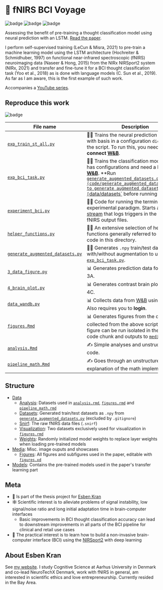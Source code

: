 # 🧠 fNIRS BCI Voyage
![badge](https://img.shields.io/badge/thesis-work-informational) 
![badge](https://img.shields.io/badge/yes-reproducibility-brightgreen)
![badge](https://img.shields.io/badge/ready-status-yellow)

Assessing the benefit of pre-training a thought classification model using neural prediction with an LSTM. [Read the paper](Lights%20in%20the%20Brain.pdf).

I perform self-supervised training (LeCun & Misra, 2021) to pre-train a machine learning model using the LSTM architecture (Hochreiter & Schmidhuber, 1997) on functional near-infrared spectroscopic (fNIRS) neuroimaging data (Naseer & Hong, 2015) from the NIRx NIRSport2 system (NIRx, 2021) and transfer and fine-tune it for a BCI thought classification task (Yoo et al., 2018) as is done with language models (C. Sun et al., 2019). As far as I am aware, this is the first example of such work.

Accompanies a [YouTube series](https://www.youtube.com/channel/UCvgUdk8C-PGobbY6o6eoKkA).
## Reproduce this work
![badge](https://img.shields.io/badge/7\/10-ease%20of%20use-informational)

| File name                                         | Description                                                                                                                                                       |
|---------------------------------------------------|-------------------------------------------------------------------------------------------------------------------------------------------------------------------|
| [`exp_train_st_all.py`](code/exp_train_st_all.py) | 👩‍🔬 Trains the neural prediction models with basis in a configuration `dictionary` in the script. To run this, you need to **connect [W&B](https://wandb.ai)**. |
| [`exp_bci_task.py`](code/exp_bci_task.py)                               | 👩‍🔬 Trains the classification models. Also has configurations and need a **login to [W&B](https://wandb.ai)**. **Run [`generate_augmented_datasets.py](code/generate_augmented_datasets.py)** to generate augmented datasets in [`data/datasets`](data/datasets) before running this.          |
| [`experiment_bci.py`](code/experiment_bci.py)                           | 👩‍🔬 Code for running the terminal experimental paradigm. Starts an [LSL stream](https://labstreaminglayer.readthedocs.io/info/intro.html) that logs triggers in the [`.snirf`](data/snirf) fNIRS output files.          |
| [`helper_functions.py`](code/helper_functions.py)                       | 👩‍💻 An extensive selection of helper functions generally referred to by `.py` code in this directory.          |
| [`generate_augmented_datasets.py`](code/generate_augmented_datasets.py) | 👩‍💻 Generates `.npy` train/test datasets with/without augmentation to use for [`exp_bci_task.py`](code/exp_bci_task.py).           |
| [`3_data_figure.py`](code/3_data_figure.py)                             | 📊 Generates prediction data for figure 3A.           |
| [`4_brain_plot.py`](code/4_brain_plot.py)                               | 📊 Generates contrast brain plot in figure 4C.           |
| [`data_wandb.py`](code/data_wandb.py)                                   | 📊 Collects data from [W&B](https://wandb.ai) using their [api](https://docs.wandb.ai/guides/track/public-api-guide). Also requires you to **login**.           |
| [`figures.Rmd`](code/figures.Rmd)                                       | 📊 Generates figures from the data collected from the above scripts. Each figure can be run isolated in their own code chunk and outputs to [`media/figures`](media/figures).           |
| [`analysis.Rmd`](code/analysis.Rmd)                                     | ✍ Simple analyses and unstructured code.           |
| [`pipeline_math.Rmd`](code/pipeline_math.Rmd)                           | ✍ Goes through an unstructured explanation of the math implemented in R.           |

## Structure
- [Data](/data)
  - [Analysis](/data/analysis): Datasets used in [`analysis.rmd`](code/analysis.Rmd), [`figures.rmd`](code/figures.Rmd) and [`pipeline_math.rmd`](code/pipeline_math.Rmd)
  - [Datasets](/data/datasets): Generated train/test datasets as `.npy` from [`generate_augmented_datasets.py`](code/generate_augmented_datasets.py) (excluded by `.gitignore`)
  - [Snirf](/data/snirf): The raw fNIRS data files (`.snirf`)
  - [Visualization](data/visualization): Two datasets exclusively used for visualization in [`figures.rmd`](code/figures.Rmd)
  - [Weights](data/weights): Randomly initialized model weights to replace layer weights when loading pre-trained models
- [Media](media): Misc. image ouputs and showcases
  - [Figures](media/figures/): All figures and subfigures used in the paper, editable with [`figures.xd`](media/figures/figures.xd)
- [Models](models): Contains the pre-trained models used in the paper's transfer learning part

## Meta
- 📜 Is part of the thesis project for [Esben Kran](https://kran.ai)
- 🕸 Scientific interest is to alleviate problems of signal instability, low signal/noise ratio and long initial adaptation time in brain-computer interfaces
  - Basic improvements in BCI thought classification accuracy can lead to downstream improvements in all parts of the BCI pipeline for clinical and retail use cases
- 🔨 The practical interest is to learn how to build a non-invasive brain-computer interface (BCI) using the [NIRSport2](https://nirx.net/nirsport) with deep learning 


## About Esben Kran
See [my website](https://kran.ai). I study Cognitive Science at Aarhus University in Denmark and co-lead NeuroTechX Denmark, work with fNIRS in general, am interested in scientific ethics and love entrepreneurship. Currently resided in the Bay Area.